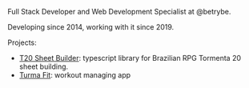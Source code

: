 Full Stack Developer and Web Development Specialist at @betrybe.

Developing since 2014, working with it since 2019.

Projects:

- [T20 Sheet Builder](https://github.com/isaacbatst/t20-sheet-builder): typescript library for Brazilian RPG Tormenta 20 sheet building.
- [Turma Fit](https://github.com/isaacbatst/turma-fit-monorepo): workout managing app
